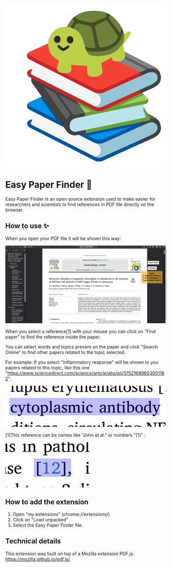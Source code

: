 ![alt text](./Turtle.png)

# Easy Paper Finder 🐢

Easy Paper Finder is an open source extension used to make easier for researchers and scientists to find references in PDF file directly on the browser.

## How to use ✨

When you open your PDF file it will be shown this way:

![alt text](./EasyPaperFinder-Images/pdfView.png)

When you select a reference[1] with your mouse you can click on "Find paper" to find the reference inside the paper.

You can select words and topics present on the paper and click "Search Online" to find other papers related to the topic selected.

For example: If you select "Inflammatory response" will be shown to you papers related to this topic, like this one "https://www.sciencedirect.com/science/article/abs/pii/S1521689603001162".

![alt text](./EasyPaperFinder-Images/selectedTopic.png)

[1]This reference can be names like "John et al." or numbers "[1]" :

![alt text](./EasyPaperFinder-Images/selectedReference.png)

## How to add the extension

1. Open "my extensions" (chrome://extensions/)
2. Click on "Load unpacked"
3. Select the Easy Paper Finder file.

## Technical details

This extension was built on top of a Mozilla extension PDF.js.
https://mozilla.github.io/pdf.js/
